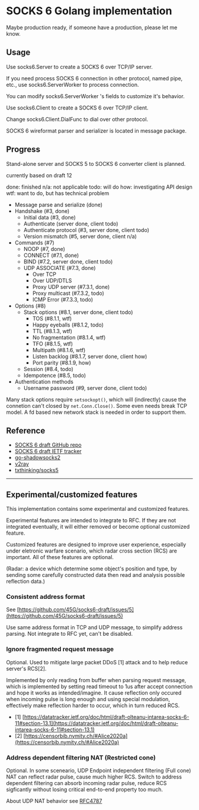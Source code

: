 # SOCKS 6 Golang implementation

Maybe production ready, if someone have a production, please let me know.

## Usage

Use socks6.Server to create a SOCKS 6 over TCP/IP server.

If you need process SOCKS 6 connection in other protocol, named pipe, etc., use socks6.ServerWorker to process connection.

You can modify socks6.ServerWorker 's fields to customize it's behavior.

Use socks6.Client to create a SOCKS 6 over TCP/IP client.

Change socks6.Client.DialFunc to dial over other protocol.

SOCKS 6 wireformat parser and serializer is located in message package.


## Progress

Stand-alone server and SOCKS 5 to SOCKS 6 converter client is planned.

currently based on draft 12

done: finished
n/a: not applicable
todo: will do
how: investigating API design
wtf: want to do, but has technical problem

- Message parse and serialize (done)
- Handshake (#3, done)
    - Initial data (#3, done)
    - Authenticate (server done, client todo)
    - Authenticate protocol (#3, server done, client todo)
    - Version mismatch (#5, server done, client n/a)
- Commands (#7)
    - NOOP (#7, done)
    - CONNECT (#7.1, done)
    - BIND (#7.2, server done, client todo)
    - UDP ASSOCIATE (#7.3, done)
        - Over TCP
        - Over UDP/DTLS
        - Proxy UDP server (#7.3.1, done)
        - Proxy multicast (#7.3.2, todo)
        - ICMP Error (#7.3.3, todo)
- Options (#8)
    - Stack options (#8.1, server done, client todo)
        - TOS (#8.1.1, wtf)
        - Happy eyeballs (#8.1.2, todo)
        - TTL (#8.1.3, wtf)
        - No fragmentation (#8.1.4, wtf)
        - TFO (#8.1.5, wtf)
        - Multipath (#8.1.6, wtf)
        - Listen backlog (#8.1.7, server done, client how)
        - Port parity (#8.1.9, how)
    - Session (#8.4, todo)
    - Idempotence (#8.5, todo)
- Authentication methods
    - Username password (#9, server done, client todo)

Many stack options require `setsockopt()`, which will (indirectly) cause the connetion can't closed by `net.Conn.Close()`.
Some even needs break TCP model.
A fd based new network stack is needed in order to support them.

## Reference

- [SOCKS 6 draft GitHub repo](https://github.com/45G/socks6-draft)
- [SOCKS 6 draft IETF tracker](https://datatracker.ietf.org/doc/draft-olteanu-intarea-socks-6/)
- [go-shadowsocks2](https://github.com/shadowsocks/go-shadowsocks2)
- [v2ray](https://github.com/v2fly/v2ray-core)
- [txthinking/socks5](https://github.com/txthinking/socks5)

--------

## Experimental/customized features

This implementation contains some experimental and customized features.

Experimental features are intended to integrate to RFC.
If they are not integrated eventually, it will either removed or become optional customized feature.

Customized features are designed to improve user experience, especially under eletronic warfare scenario,
which radar cross section (RCS) are important.
All of these features are optional.

(Radar: a device which determine some object's position and type,
by sending some carefully constructed data then read and analysis possible reflection data.)

### Consistent address format

See [https://github.com/45G/socks6-draft/issues/5](https://github.com/45G/socks6-draft/issues/5)

Use same address format in TCP and UDP message, to simplify address parsing. Not integrate to RFC yet, can't be disabled.

### Ignore fragmented request message

Optional. Used to mitigate large packet DDoS [1] attack and to help reduce server's RCS[2].

Implemented by only reading from buffer when parsing request message,
which is implemented by setting read timeout to 1us after accept connection and hope it works as intended/imagine.
It cause reflection only occured when incoming pulse is long enough and using special modulation,
effectively make reflection harder to occur, which in turn reduced RCS.

- [1] [https://datatracker.ietf.org/doc/html/draft-olteanu-intarea-socks-6-11#section-13.1](https://datatracker.ietf.org/doc/html/draft-olteanu-intarea-socks-6-11#section-13.1)
- [2] [https://censorbib.nymity.ch/#Alice2020a](https://censorbib.nymity.ch/#Alice2020a)

### Address dependent filtering NAT (Restricted cone)

Optional. In some sceneario, UDP Endpoint independent filtering (Full cone) NAT can reflect radar pulse, cause much higher RCS.
Switch to address dependent filtering can absorb incoming radar pulse, reduce RCS sigficantly without losing critical end-to-end property too much.

About UDP NAT behavior see [RFC4787](https://datatracker.ietf.org/doc/html/rfc4787)
